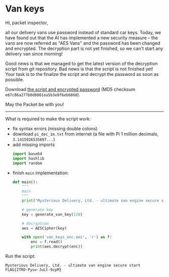 # Van keys

Hi, packet inspector,

all our delivery vans use password instead of standard car keys. Today, we have found out that the AI has implemented a
new security measure – the vans are now referred as "AES Vans" and the password has been changed and encrypted. The
decryption part is not yet finished, so we can't start any delivery van since morning!

Good news is that we managed to get the latest version of the decryption script from git repository. Bad news is that
the script is not finished yet! Your task is to the finalize the script and decrypt the password as soon as possible.

Download [the script and encrypted password](van_keys.zip) (MD5 checksum `e67c86a277b0d8001ea5b3e8f6eb6868`).

May the Packet be with you!

---

What is required to make the script work:

- fix syntax errors (missing double colons)
- download `pi_dec_1m.txt` from internet (a file with Pi 1 million decimals, `3.1415926535897...`)
- add missing imports
  ```python
  import base64
  import hashlib
  import random
  ```
- finish `main` implementation:
  ```python
  def main():
      """
      main
      """
      print("Mysterious Delivery, Ltd. - ultimate van engine secure start")
  
      # generate key
      key = generate_van_key(128)
  
      # decryption
      aes = AESCipher(key)
  
      with open('van_keys_enc.aes', 'r') as f:
          enc = f.read()
          print(aes.decrypt(enc))
  ```
  
Run the script:
```
Mysterious Delivery, Ltd. - ultimate van engine secure start
FLAG{ITRD-Pyuv-JuLt-9zpM}
```